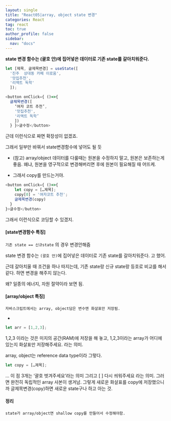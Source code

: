```yaml
---
layout: single
title: "React05|array, object state 변경"
categories: React
tag: react
toc: true
author_profile: false
sidebar:
  nav: "docs"
---
```


**state 변경 함수는 (괄호 안)에 집어넣은 데이터로 기존 state를 갈아치워준다.**

```js
let [제목, 글제목변경] = useState([
  '진주  상대동 카페 이로움', 
  '맛집추천', 
  '리액트 독학'
  ]);

<button onClick={ ()=>{
  글제목변경([
    ‘여자 코트 추천’, 
    '맛집추천', 
    '리액트 독학’
    ])
  } }>글수정</button>
```

근데 이런식으로 짜면 확장성이 없겠죠.
  
그래서 일부만 바꿔서 state변경함수에 넣어도 될 듯

- (참고) array/object 데이터를 다룰때는 원본을 수정하지 말고, 원본은 보존하는게 좋음. 왜냐, 원본을 영구적으로 변경해버리면 후에 원본이 필요해질 때 어뜨케.

- 그래서 copy를 만드는거야.
```js
<button onClick={ ()=>{
    let copy = […제목];
    copy[0] = '여자코트 추천';
    글제목변경(copy)
  } 
}>글수정</button>
```

그래서 이런식으로 코딩할 수 있겠지.

#### [state변경함수 특징]
`기존 state == 신규state` 의 경우 변경안해줌

state 변경 함수는 `(괄호 안)`에 집어넣은 데이터로 기존 state를 갈아치워준다.
고 했어.


근데 갈아치울 때 조건을 하나 따지는데,
기존 state랑 신규 state랑 등호로 비교를 해서 같다. 하면 변경을 해주지 않는다.


왜? 일종의 에너지, 자원 절약이라 보면 됨.


#### [array/object 특징]
    자바스크립트에서는 array, object담은 변수엔 화살표만 저장됨.

-

```js
let arr = [1,2,3];
```

1,2,3 이라는 것은 미지의 공간(RAM)에 저장을 해 놓고, 1,2,3이라는 array가 어디에 있는지 화살표만 저장해주세요. 라는 의미.


array, object는 reference data type이라 그렇다.
```js
let copy = […제목];
```
… 이 점 3개는 ‘괄호 벗겨주세요’라는 의미 그리고 [ ] 다시 씌워주세요 라는 의미.
그러면 완전히 독립적인 array 사본이 생겨남.
그렇게 새로운 화살표를 copy에 저장했으니까 글제목변경(copy)하면 새로운 state구나 하고 아는 것.


#### 정리 
    state가 array/object면 shallow copy를 만들어서 수정해야함.